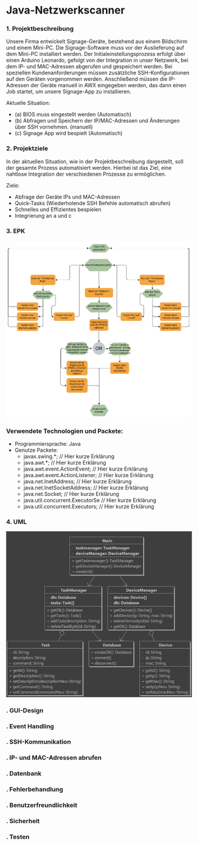 # Java-Netzwerkscanner

### 1.  Projektbeschreibung 
Unsere Firma entwickelt Signage-Geräte, bestehend aus einem Bildschirm und einem Mini-PC. Die Signage-Software muss vor der Auslieferung auf dem Mini-PC installiert werden. Der Initialeinstellungsprozess erfolgt über einen Arduino Leonardo, gefolgt von der Integration in unser Netzwerk, bei dem IP- und MAC-Adressen abgerufen und gespeichert werden. Bei speziellen Kundenanforderungen müssen zusätzliche SSH-Konfigurationen auf den Geräten vorgenommen werden. Anschließend müssen die IP-Adressen der Geräte manuell in AWX eingegeben werden, das dann einen Job startet, um unsere Signage-App zu installieren.

Aktuelle Situation: 
- (a) BIOS muss eingestellt werden (Automatisch) 
- (b) Abfragen und Speichern der IP/MAC-Adressen und Änderungen über SSH vornehmen. (manuell) 
- (c) Signage App wird bespielt (Automatisch) 

### 2.	Projektziele
In der aktuellen Situation, wie in der Projektbeschreibung dargestellt, soll der gesamte Prozess automatisiert werden. Hierbei ist das Ziel, eine nahtlose Integration der verschiedenen Prozesse zu ermöglichen.

Ziele: 
-	Abfrage der Geräte IPs und MAC-Adressen
-	Quick-Tasks (Wiederholende SSH Befehle automatisch abrufen)
-	Schnelles und Effizientes bespielen 
-	Integrierung an a und c

### 3.	EPK

![EPK Netzwerkscanner](https://github.com/virtualcampfire/java-netzwerkscanner/blob/main/epk.png)

### Verwendete Technologien und Packete: 

- Programmiersprache: Java
- Genutze Packete:
    - javax.swing.*; // Hier kurze Erklärung 
    - java.awt.*; // Hier kurze Erklärung 
    - java.awt.event.ActionEvent; // Hier kurze Erklärung 
    - java.awt.event.ActionListener; // Hier kurze Erklärung 
    - java.net.InetAddress; // Hier kurze Erklärung 
    - java.net.InetSocketAddress; // Hier kurze Erklärung 
    - java.net.Socket; // Hier kurze Erklärung 
    - java.util.concurrent.ExecutorSe // Hier kurze Erklärung 
    - java.util.concurrent.Executors; // Hier kurze Erklärung

### 4.	UML

![UML](https://github.com/virtualcampfire/java-netzwerkscanner/blob/main/UML.png)

### .	GUI-Design
### .	Event Handling
### .	SSH-Kommunikation
### .	IP- und MAC-Adressen abrufen
### .	Datenbank 
### .	Fehlerbehandlung
### .	Benutzerfreundlichkeit
### .	Sicherheit
### .	Testen



